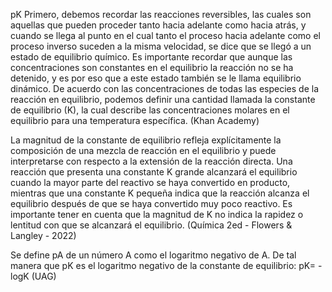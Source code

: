 pK
Primero, debemos recordar las reacciones reversibles, las cuales son aquellas que pueden proceder tanto hacia adelante como hacia atrás, y cuando se llega al punto en el cual tanto el proceso hacia adelante como el proceso inverso suceden a la misma velocidad, se dice que se llegó a un estado de equilibrio químico. Es importante recordar que aunque las concentraciones son constantes en el equilibrio la reacción no se ha detenido, y es por eso que a este estado también se le llama equilibrio dinámico.
De acuerdo con las concentraciones de todas las especies de la reacción en equilibrio, podemos definir una cantidad llamada la constante de equilibrio (K), la cual describe las concentraciones molares en el equilibrio para una temperatura específica.
(Khan Academy)

La magnitud de la constante de equilibrio refleja explícitamente la composición de una mezcla de reacción en el equilibrio y puede interpretarse con respecto a la extensión de la reacción directa. Una reacción que presenta una constante K grande alcanzará el equilibrio cuando la mayor parte del reactivo se haya convertido en producto, mientras que una constante K pequeña indica que la reacción alcanza el equilibrio después de que se haya convertido muy poco reactivo. Es importante tener en cuenta que la magnitud de K no indica la rapidez o lentitud con que se alcanzará el equilibrio.
(Química 2ed - Flowers & Langley - 2022)

Se define pA de un número A como el logaritmo negativo de A. De tal manera que pK es el logaritmo negativo de la constante de equilibrio: pK= -logK
(UAG)
